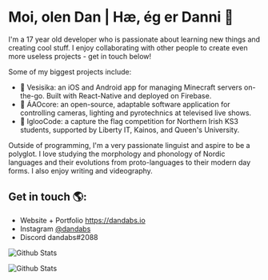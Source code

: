 <!--
**dandabs/dandabs** is a ✨ _special_ ✨ repository because its `README.md` (this file) appears on your GitHub profile.

Here are some ideas to get you started:

- 🔭 I’m currently working on ...
- 🌱 I’m currently learning ...
- 👯 I’m looking to collaborate on ...
- 🤔 I’m looking for help with ...
- 💬 Ask me about ...
- 📫 How to reach me: ...
- 😄 Pronouns: ...
- ⚡ Fun fact: ...
-->
# Moi, olen Dan | Hæ, ég er Danni 👋

I'm a 17 year old developer who is passionate about learning new things and creating cool stuff. I enjoy collaborating with other people to create even more useless projects - get in touch below!

Some of my biggest projects include:

- 🦮 Vesisika: an iOS and Android app for managing Minecraft servers on-the-go. Built with React-Native and deployed on Firebase.
- 🎥 ÁAOcore: an open-source, adaptable software application for controlling cameras, lighting and pyrotechnics at televised live shows.
- 🥶 IglooCode: a capture the flag competition for Northern Irish KS3 students, supported by Liberty IT, Kainos, and Queen's University.

Outside of programming, I'm a very passionate linguist and aspire to be a polyglot. I love studying the morphology and phonology of Nordic languages and their evolutions from proto-languages to their modern day forms. I also enjoy writing and videography.

## Get in touch 🌎:
- Website + Portfolio <a href="https://dandabs.fi">https://dandabs.io</a>
- Instagram <a href="https://instagram.com/dandabs">@dandabs</a>
- Discord dandabs#2088

![Github Stats](https://github-readme-stats.vercel.app/api?username=dandabs&theme=dracula&hide=issues&count_private=true&show_icons=true&locale=en&custom_title=dandabs%27%20Github%20Stats&include_all_commits)

![Github Stats](https://github-readme-stats.vercel.app/api/top-langs/?username=dandabs&langs_count=8&layout=compact&theme=dracula)
